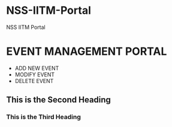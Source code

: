 # NSS-IITM-Portal
NSS IITM Portal
# EVENT MANAGEMENT PORTAL
* ADD NEW EVENT
* MODIFY EVENT
* DELETE EVENT


## This is the Second Heading

### This is the Third Heading

